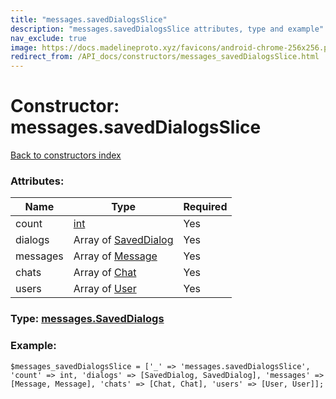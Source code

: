 ```yaml
---
title: "messages.savedDialogsSlice"
description: "messages.savedDialogsSlice attributes, type and example"
nav_exclude: true
image: https://docs.madelineproto.xyz/favicons/android-chrome-256x256.png
redirect_from: /API_docs/constructors/messages_savedDialogsSlice.html
---
```

# Constructor: messages.savedDialogsSlice  
[Back to constructors index](/API_docs/constructors/index.html)



### Attributes:

| Name     |    Type       | Required |
|----------|---------------|----------|
|count|[int](/API_docs/types/int.html) | Yes|
|dialogs|Array of [SavedDialog](/API_docs/types/SavedDialog.html) | Yes|
|messages|Array of [Message](/API_docs/types/Message.html) | Yes|
|chats|Array of [Chat](/API_docs/types/Chat.html) | Yes|
|users|Array of [User](/API_docs/types/User.html) | Yes|



### Type: [messages.SavedDialogs](/API_docs/types/messages.SavedDialogs.html)


### Example:

```
$messages_savedDialogsSlice = ['_' => 'messages.savedDialogsSlice', 'count' => int, 'dialogs' => [SavedDialog, SavedDialog], 'messages' => [Message, Message], 'chats' => [Chat, Chat], 'users' => [User, User]];
```  
